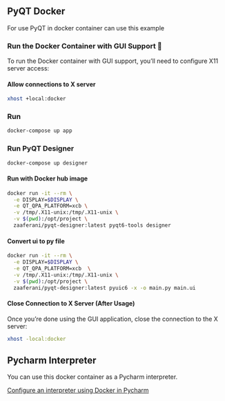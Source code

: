 ## PyQT Docker

For use PyQT in docker container can use this example

### Run the Docker Container with GUI Support 🚀
To run the Docker container with GUI support, you’ll need to configure X11 server access:

#### Allow connections to X server
```bash
xhost +local:docker
```

### Run
```bash
docker-compose up app
```

### Run PyQT Designer
```bash
docker-compose up designer
```

#### Run with Docker hub image
```bash
docker run -it --rm \
  -e DISPLAY=$DISPLAY \
  -e QT_QPA_PLATFORM=xcb \
  -v /tmp/.X11-unix:/tmp/.X11-unix \
  -v $(pwd):/opt/project \
  zaaferani/pyqt-designer:latest pyqt6-tools designer
```

#### Convert ui to py file
```bash
docker run -it --rm \
  -e DISPLAY=$DISPLAY \
  -e QT_QPA_PLATFORM=xcb  \
  -v /tmp/.X11-unix:/tmp/.X11-unix \
  -v $(pwd):/opt/project \
  zaaferani/pyqt-designer:latest pyuic6 -x -o main.py main.ui
```

#### Close Connection to X Server (After Usage)
Once you’re done using the GUI application, close the connection to the X server:
```bash
xhost -local:docker
```

## Pycharm Interpreter

You can use this docker container as a Pycharm interpreter.

[Configure an interpreter using Docker in Pycharm](https://www.jetbrains.com/help/pycharm/using-docker-as-a-remote-interpreter.html)